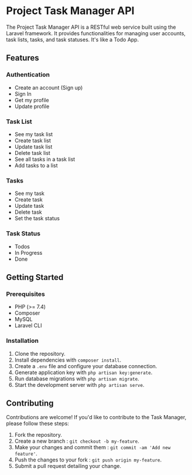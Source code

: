 # Project Task Manager API

The Project Task Manager API is a RESTful web service built using the Laravel framework. It provides functionalities for managing user accounts, task lists, tasks, and task statuses. It's like a Todo App.

## Features

### Authentication

- Create an account (Sign up)
- Sign In
- Get my profile
- Update profile

### Task List

- See my task list
- Create task list
- Update task list
- Delete task list
- See all tasks in a task list
- Add tasks to a list

### Tasks

- See my task
- Create task
- Update task
- Delete task
- Set the task status

### Task Status

- Todos
- In Progress
- Done

## Getting Started

### Prerequisites

- PHP (>= 7.4)
- Composer
- MySQL
- Laravel CLI

### Installation

1. Clone the repository.
2. Install dependencies with `composer install`.
3. Create a `.env` file and configure your database connection.
4. Generate application key with `php artisan key:generate`.
5. Run database migrations with `php artisan migrate`.
6. Start the development server with `php artisan serve`.

## Contributing

Contributions are welcome! If you'd like to contribute to the Task Manager, please follow these steps:

1. Fork the repository.
2. Create a new branch : `git checkout -b my-feature`.
3. Make your changes and commit them : `git commit -am 'Add new feature'`.
4. Push the changes to your fork : `git push origin my-feature`.
5. Submit a pull request detailing your change.
